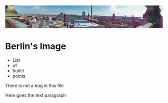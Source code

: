 ![banner](img/berlin.jpg)

# Berlin's Image

- List
- of
- bullet
- points

<p> There is not a bug in this file</p>
<p>Here goes the text paragraph</p>
